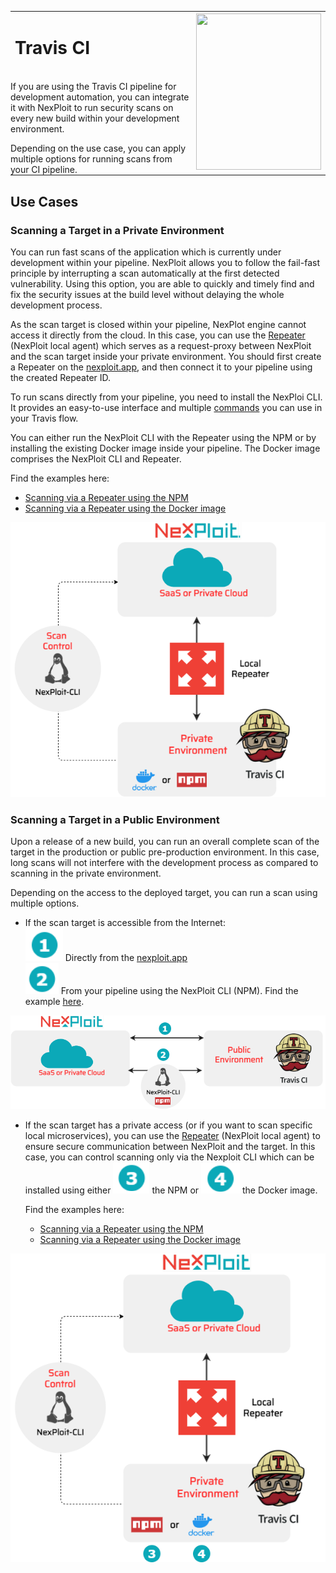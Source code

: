 <table id="integrations" >
  <tr>
    <td width="70%">
      <h1>Travis CI</h1>
    </td>
    <td width="30%" style="text-align:center" rowspan="3">
      <img src="guide/pipeline-integration/pipe-management/media/travis/travis-logo.png" width="200" height="250"></img>
    </td>
  </tr>
  <tr>
    <td style="text-align:left;vertical-align:text-top;padding:0px">
    <p>If you are using the Travis CI pipeline for development automation, you can integrate it with NexPloit to run security scans on every new build within your development environment.</p>
    Depending on the use case, you can apply multiple options for running scans from your CI pipeline.
    </td>
  </tr>
  </table>


## Use Cases <!-- {docsify-ignore} -->
### Scanning a Target in a Private Environment
You can run fast scans of the application which is currently under development within your pipeline. NexPloit allows you to follow the fail-fast principle by interrupting a scan automatically at the first detected vulnerability. Using this option, you are able to quickly and timely find and fix the security issues at the build level without delaying the whole development process.

As the scan target is closed within your pipeline, NexPlot engine cannot access it directly from the cloud. In this case, you can use the [Repeater](/guide/introduction/deployment-onprem.md) (NexPloit local agent) which serves as a request-proxy between NexPloit and the scan target inside your private environment.  You should first create a Repeater on the [nexploit.app](https://nexploit.app), and then connect it to your pipeline using the created Repeater ID. 

To run scans directly from your pipeline, you need to install the NexPloi CLI. It provides an easy-to-use interface and multiple [commands](guide/np-cli/command-list.md) you can use in your Travis flow. 

You can either run the NexPloit CLI with the Repeater using the NPM or by installing the existing Docker image inside your pipeline. The Docker image comprises the NexPloit CLI and Repeater. 

Find the examples here: 
  * [Scanning via a Repeater using the NPM](https://kb.neuralegion.com/#/guide/pipeline-integration/pipe-management/travis/examples?id=example-2-scanning-via-a-repeater-using-the-nexploit-cli-npm-installation)
  * [Scanning via a Repeater using the Docker image](https://kb.neuralegion.com/#/guide/pipeline-integration/pipe-management/travis/examples?id=example-3-scanning-via-a-repeater-using-the-nexploit-cli-docker-installation)


 ![travis-flow](../media/travis/travis-flow.png ':size=45%')

 ### Scanning a Target in a Public Environment
 Upon a release of a new build, you can run an overall complete scan of the target in the production or public pre-production environment. In this case, long scans will not interfere with the development process as compared to scanning in the private environment.  

 Depending on the access to the deployed target, you can run a scan using multiple options.
 * If the scan target is accessible from the Internet:<br>
  ![one](../media/travis/1.png ':size=3%') Directly from the [nexploit.app](https://nexploit.app)<br>
  ![two](../media/travis/2.png ':size=3%') From your pipeline using the NexPloit CLI (NPM). Find the example [here](https://kb.neuralegion.com/#/guide/pipeline-integration/pipe-management/travis/examples?id=example-1-direct-scanning-using-the-nexploit-cli-npm-installation). 

 ![repeater-npm](../media/travis/repeater-npm.png ':size=65%')

 * If the scan target has a private access (or if you want to scan specific local microservices), you can use the [Repeater](/guide/introduction/deployment-onprem.md) (NexPloit local agent) to ensure secure communication between NexPloit and the target. In this case, you can control scanning  only via the Nexploit CLI which can be installed using either ![three](../media/travis/3.png ':size=3%') the NPM or ![four](../media/travis/4.png ':size=3%') the Docker image.

   Find the examples here:
      * [Scanning via a Repeater using the NPM](https://kb.neuralegion.com/#/guide/pipeline-integration/pipe-management/travis/examples?id=example-2-scanning-via-a-repeater-using-the-nexploit-cli-npm-installation)
      * [Scanning via a Repeater using the Docker image](https://kb.neuralegion.com/#/guide/pipeline-integration/pipe-management/travis/examples?id=example-3-scanning-via-a-repeater-using-the-nexploit-cli-docker-installation)

  ![docker-npm](../media/travis/docker-npm.png ':size=45%')








